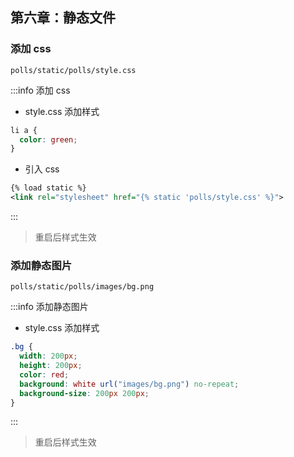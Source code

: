 ## 第六章：静态文件

### 添加 css

`polls/static/polls/style.css`

:::info 添加 css

- style.css 添加样式

```css
li a {
  color: green;
}
```

- 引入 css

```xml
{% load static %}
<link rel="stylesheet" href="{% static 'polls/style.css' %}">
```

:::

> 重启后样式生效

### 添加静态图片

`polls/static/polls/images/bg.png`

:::info 添加静态图片

- style.css 添加样式

```css
.bg {
  width: 200px;
  height: 200px;
  color: red;
  background: white url("images/bg.png") no-repeat;
  background-size: 200px 200px;
}
```

:::

> 重启后样式生效
